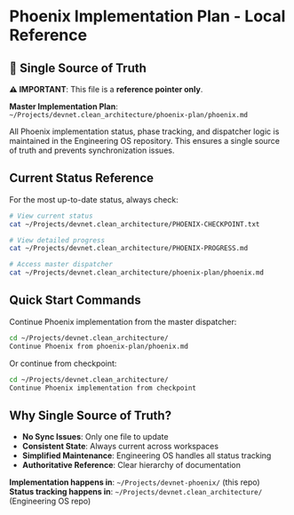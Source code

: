 # Phoenix Implementation Plan - Local Reference

## 📍 Single Source of Truth

**⚠️ IMPORTANT**: This file is a **reference pointer only**.

**Master Implementation Plan**: `~/Projects/devnet.clean_architecture/phoenix-plan/phoenix.md`

All Phoenix implementation status, phase tracking, and dispatcher logic is maintained in the Engineering OS repository. This ensures a single source of truth and prevents synchronization issues.

## Current Status Reference

For the most up-to-date status, always check:
```bash
# View current status
cat ~/Projects/devnet.clean_architecture/PHOENIX-CHECKPOINT.txt

# View detailed progress  
cat ~/Projects/devnet.clean_architecture/PHOENIX-PROGRESS.md

# Access master dispatcher
cat ~/Projects/devnet.clean_architecture/phoenix-plan/phoenix.md
```

## Quick Start Commands

Continue Phoenix implementation from the master dispatcher:
```bash
cd ~/Projects/devnet.clean_architecture/
Continue Phoenix from phoenix-plan/phoenix.md
```

Or continue from checkpoint:
```bash
cd ~/Projects/devnet.clean_architecture/
Continue Phoenix implementation from checkpoint
```

## Why Single Source of Truth?

- **No Sync Issues**: Only one file to update
- **Consistent State**: Always current across workspaces  
- **Simplified Maintenance**: Engineering OS handles all status tracking
- **Authoritative Reference**: Clear hierarchy of documentation

**Implementation happens in**: `~/Projects/devnet-phoenix/` (this repo)  
**Status tracking happens in**: `~/Projects/devnet.clean_architecture/` (Engineering OS repo)